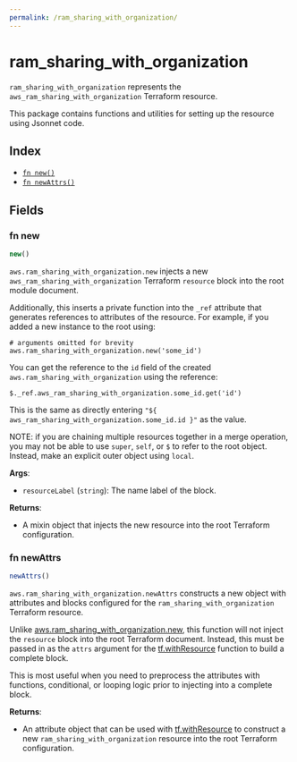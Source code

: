 ```yaml
---
permalink: /ram_sharing_with_organization/
---
```


# ram_sharing_with_organization

`ram_sharing_with_organization` represents the `aws_ram_sharing_with_organization` Terraform resource.



This package contains functions and utilities for setting up the resource using Jsonnet code.


## Index

* [`fn new()`](#fn-new)
* [`fn newAttrs()`](#fn-newattrs)

## Fields

### fn new

```ts
new()
```


`aws.ram_sharing_with_organization.new` injects a new `aws_ram_sharing_with_organization` Terraform `resource`
block into the root module document.

Additionally, this inserts a private function into the `_ref` attribute that generates references to attributes of the
resource. For example, if you added a new instance to the root using:

    # arguments omitted for brevity
    aws.ram_sharing_with_organization.new('some_id')

You can get the reference to the `id` field of the created `aws.ram_sharing_with_organization` using the reference:

    $._ref.aws_ram_sharing_with_organization.some_id.get('id')

This is the same as directly entering `"${ aws_ram_sharing_with_organization.some_id.id }"` as the value.

NOTE: if you are chaining multiple resources together in a merge operation, you may not be able to use `super`, `self`,
or `$` to refer to the root object. Instead, make an explicit outer object using `local`.

**Args**:
  - `resourceLabel` (`string`): The name label of the block.

**Returns**:
- A mixin object that injects the new resource into the root Terraform configuration.


### fn newAttrs

```ts
newAttrs()
```


`aws.ram_sharing_with_organization.newAttrs` constructs a new object with attributes and blocks configured for the `ram_sharing_with_organization`
Terraform resource.

Unlike [aws.ram_sharing_with_organization.new](#fn-new), this function will not inject the `resource`
block into the root Terraform document. Instead, this must be passed in as the `attrs` argument for the
[tf.withResource](https://github.com/tf-libsonnet/core/tree/main/docs#fn-withresource) function to build a complete block.

This is most useful when you need to preprocess the attributes with functions, conditional, or looping logic prior to
injecting into a complete block.

**Returns**:
  - An attribute object that can be used with [tf.withResource](https://github.com/tf-libsonnet/core/tree/main/docs#fn-withresource) to construct a new `ram_sharing_with_organization` resource into the root Terraform configuration.
